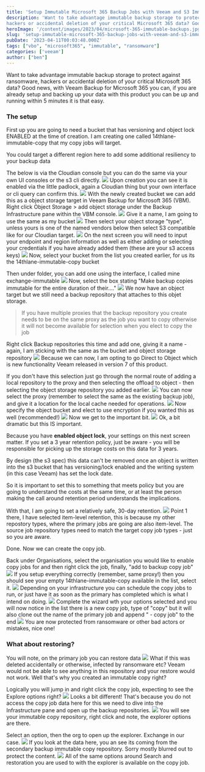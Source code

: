 ```yaml
---
title: 'Setup Immutable Microsoft 365 Backup Jobs with Veeam and S3 Immutable Object Storage' 
description: 'Want to take advantage immutable backup storage to protect against ransomware,
hackers or accidental deletion of your critical Microsoft 365 data? Goo'
heroImage: '/content/images/2023/04/microsoft-365-immutable-backups.jpg'
slug: 'setup-immutable-microsoft-365-backup-jobs-with-veeam-and-s3-immutable-object-storage'
pubDate: '2023-04-11T00:03:48.000Z'
tags: ["vbo", "microsoft365", "immutable", "ransomware"] 
categories: ['veeam']
author: ["ben"]
---
```


Want to take advantage immutable backup storage to protect against ransomware, hackers or accidental deletion of your critical Microsoft 365 data? Good news, with Veeam Backup for Microsoft 365 you can, if you are already setup and backing up your data with this product you can be up and running within 5 minutes it is that easy. 

### The setup 

First up you are going to need a bucket that has versioning and object lock ENABLED at the time of creation. I am creating one called 14thlane-immutable-copy that my copy jobs will target.

You could target a different region here to add some additional resiliency to your backup data

The below is via the Cloudian console but you can do the same via your own UI consoles or the s3 cli directly.
![](/content/images/2023/04/image.png)
Upon creation you can see it is enabled via the little padlock, again a Cloudian thing but your own interface or cli query can confirm this.
![](/content/images/2023/04/image-1.png)
With the newly created bucket we can add this as a object storage target in Veeam Backup for Microsoft 365 (VBM). Right click Object Storage > add object storage under the Backup Infrastructure pane within the VBM console.
![](/content/images/2023/04/image-2.png)
Give it a name, I am going to use the same as my bucket
![](/content/images/2023/04/image-3.png)
Then select your object storage "type", unless yours is one of the named vendors below then select S3 compatible like for our Cloudian target.
![](/content/images/2023/04/image-4.png)
On the next screen you will need to input your endpoint and region information as well as either adding or selecting your credentials if you have already added them (these are your s3 access keys)
![](/content/images/2023/04/image-5.png)
Now, select your bucket from the list you created earlier, for us its the 14thlane-immutable-copy bucket

Then under folder, you can add one using the interface, I called mine exchange-immutable
![](/content/images/2023/04/image-7.png)
Now, select the box stating "Make backup copies immutable for the entire duration of their...."
![](/content/images/2023/04/image-8.png)
We now have an object target but we still need a backup repository that attaches to this objet storage.

> If you have multiple proxies that the backup repository you create needs to be on the same proxy as the job you want to copy otherwise it will not become available for selection when you elect to copy the job

Right click Backup repositories this time and add one, giving it a name - again, I am sticking with the same as the bucket and object storage repository
![](/content/images/2023/04/image-9.png)
Because we can now, I am opting to go Direct to Object which is new functionality Veeam released in version 7 of this product. 

If you don't have this selection just go through the normal route of adding a local repository to the proxy and then selecting the offload to object - then selecting the object storage repository you added earlier. 
![](/content/images/2023/04/image-10.png)
You can now select the proxy (remember to select the same as the existing backup job), and give it a location for the local cache needed for operations.
![](/content/images/2023/04/image-11.png)
Now specify the object bucket and elect to use encryption if you wanted this as well (recommended!)
![](/content/images/2023/04/image-12.png)
Now we get to the important bit.
![](/content/images/2023/04/image-13.png)
Ok, a bit dramatic but this IS important. 

Because you have **enabled object lock**, your settings on this next screen matter. If you set a 3 year retention policy, just be aware - you will be responsible for picking up the storage costs on this data for 3 years.

By design (the s3 spec) this data can't be removed once an object is written into the s3 bucket that has versioning/lock enabled and the writing system (in this case Veeam) has set the lock date.

So it is important to set this to something that meets policy but you are going to understand the costs at the same time, or at least the person making the call around retention period understands the implications.

With that, I am going to set a relatively safe, 30-day retention.
![](/content/images/2023/04/image-14.png)
Point 1 there, I have selected item-level retention, this is because my other repostory types, where the primary jobs are going are also item-level. The source job repository types need to match the target copy job types - just so you are aware.

Done. Now we can create the copy job.

Back under Organisations, select the organisation you would like to enable copy jobs for and then right click the job, finally, "add to backup copy job"
![](/content/images/2023/04/image-15.png)
If you setup everything correctly (remember, same proxy!) then you should see your empty 14thlane-immutable-copy available in the list, select it.
![](/content/images/2023/04/image-16.png)
Depending on your infrastructure you can schedule the copy jobs to run, or just have it as soon as the primary has completed which is what I intend on doing.
![](/content/images/2023/04/image-17.png)
Complete the wizard wth your options selected and you will now notice in the list there is a new copy job, type of "copy" but it will also clone out the name of the primary job and append " - copy job" to the end
![](/content/images/2023/04/image-18.png)
You are now protected from ransomware or other bad actors or mistakes, nice one!

### What about restoring?

You will note, on the primary job you can restore data
![](/content/images/2023/04/image-20.png)
What if this was deleted accidentally or otherwise, infected by ransomware etc? Veeam would not be able to see anything in this repository and your restore would not work. Well that's why you created an immutable copy right?

Logically you will jump in and right click the copy job, expecting to see the Explore options right?
![](/content/images/2023/04/image-21.png)
Looks a bit different! That's because you do not access the copy job data here for this we need to dive into the Infrastructure pane and open up the backup repositories.
![](/content/images/2023/04/image-22.png)
You will see your immutable copy repository, right click and note, the explorer options are there. 

Select an option, then the org to open up the explorer. Exchange in our case.
![](/content/images/2023/04/image-23.png)
If you look at the data here, you an see its coming from the secondary backup immutable copy repository. Sorry mostly blurred out to protect the content. 
![](/content/images/2023/04/image-24.png)
All of the same options around Search and restoration you are used to with the explorer is available on the copy job. 

